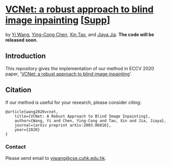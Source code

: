 # [VCNet: a robust approach to blind image inpainting](https://arxiv.org/pdf/2003.06816.pdf) [[Supp]()]
by [Yi Wang](https://shepnerd.github.io/), [Ying-Cong Chen](https://yingcong.github.io/), [Xin Tao](), and [Jiaya Jia](http://jiaya.me/). **The code will be released soon**.

## Introduction
This repository gives the implementation of our method in ECCV 2020 paper, '[VCNet: a robust approach to blind image inpainting](https://arxiv.org/pdf/2003.06816.pdf)'.

<!--
## Framework
We __normalize__ the input feature maps __spatially__ according to the __semantic layouts__ predicted from them. It improves the distant relationship in the input as well as preserving semantics spatially.

<img src="./media/attentive-normalization-frame-v2.png" width="100%" alt="Framework">

Our method is built upon instance normalization (IN). It contains semantic layout learning module (semantic layout prediction + self-sampling regularization) and regional normalization.

<img src="./media/panda.png" width="100%" alt="learned semantic layouts">
<img src="./media/castle.png" width="100%" alt="learned semantic layouts">

The above figure gives the visualization of the learned semantic layout on ImageNet. 1st column: Class-conditional generation results from our method. 2nd column: Binary version of the learned semantic layout. Other columns: Attention maps activated by the learned semantic entities. The brighter the activated regions
are, the higher correlation they are with the used semantic entity.
-->

<!--

## Applications
This module can be applied to the current GAN-based conditional image generation tasks, e.g., class-conditional image generation and image inpainting.
<img src="./media/teaser_v2.gif" width="100%" alt="applications">

In common practice, Attentive Normalization is placed between the convolutional layer and the activation layer. In the testing phase, we remove the randomness in AttenNorm by switching off its self-sampling branch. Thus, the generation procedure is deterministic only affected by the input.

-->




<!--
## Implementation

### Semantic Inpainting
-->

<!--
## Prerequisites
- Python3.5 (or higher)
- PyTorch 1.6 (or later versions) with NVIDIA GPU or CPU
- OpenCV
- numpy
- scipy
- easydict


### Datasets
- Paris-Streetview ([https://github.com/pathak22/context-encoder](https://github.com/pathak22/context-encoder)).


## Disclaimer

## References

-->

## Citation

If our method is useful for your research, please consider citing:

    @article{wang2020vcnet,
        title={VCNet: A Robust Approach to Blind Image Inpainting},
        author={Wang, Yi and Chen, Ying-Cong and Tao, Xin and Jia, Jiaya},
        journal={arXiv preprint arXiv:2003.06816},
        year={2020}
    }

<!--
Our code is built upon [Self-Attention-GAN](https://github.com/heykeetae/Self-Attention-GAN), [SPADE](https://github.com/NVlabs/SPADE), and [Sync-BN](https://github.com/vacancy/Synchronized-BatchNorm-PyTorch).
-->

### Contact
Please send email to yiwang@cse.cuhk.edu.hk.
